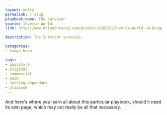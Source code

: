 ```yaml
---
layout: entry
permalink: /:slug
playbook-name: The Survivor
source: Inverse World
link: http://www.drivethrurpg.com/product/128281/Inverse-World--A-Dungeon-World-Supplement

description: The Survivor survives.

categories:
- tough hero

tags:
- quality-5
- original
- commercial
- paid
- setting-dependant
- playbook
---
```


And here's where you learn all about this particular playbook, should it need its own page, which may not really be all that necessary.

